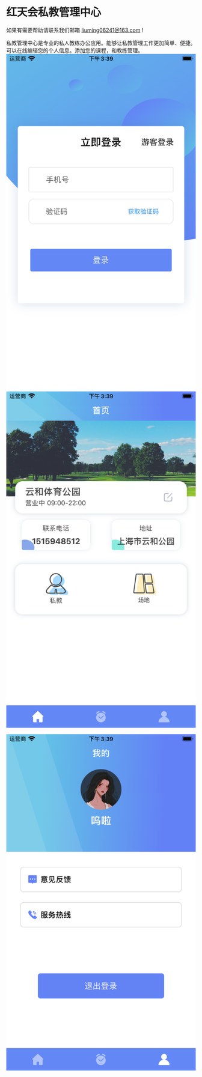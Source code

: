 # 红天会私教管理中心
如果有需要帮助请联系我们邮箱 liuming06241@163.com !

私教管理中心是专业的私人教练办公应用。能够让私教管理工作更加简单、便捷。可以在线编辑您的个人信息。添加您的课程，和教练管理。
![image](https://github.com/MengDezheng/vabo-minimalist-memo/blob/main/Simulator%20Screen%20Shot%20-%20iPhone%208%20Plus%20-%202021-09-02%20at%2015.39.25.png)
![image](https://github.com/MengDezheng/vabo-minimalist-memo/blob/main/Simulator%20Screen%20Shot%20-%20iPhone%208%20Plus%20-%202021-09-02%20at%2015.39.29.png)

![image](https://github.com/MengDezheng/vabo-minimalist-memo/blob/main/Simulator%20Screen%20Shot%20-%20iPhone%208%20Plus%20-%202021-09-02%20at%2015.39.32.png)
